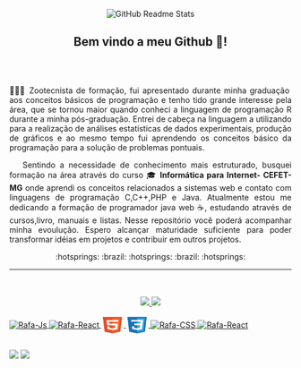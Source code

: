 <p align="center">
 <img src="https://onedrive.live.com/embed?resid=5A8C01FCD0DA3B20%2136677&authkey=%21AGbOLyw8rwA4gV8&width=640&height=640" width="440" height="440" alt="GitHub Readme Stats" />
 <h2 align="center">Bem vindo a meu Github 👋!</h2>
</p>
<br>
<br>
<div style='text-align: justify;'>
 <p style='text-align: justify;'>
🧑🏾‍💻 Zootecnista de formação, fui apresentado durante minha graduação aos conceitos básicos de programação e tenho tido grande interesse  pela área, que se tornou maior quando conheci a linguagem de programação R durante a minha pós-graduação.
 Entrei de cabeça na linguagem a utilizando para a realização de análises estatísticas de dados experimentais, produção de gráficos e ao mesmo tempo fui aprendendo os conceitos básico da programação para a solução de problemas pontuais.
  </p>
 <p style='text-align: justify;'>
 &nbsp;&nbsp;&nbsp;Sentindo a necessidade de conhecimento mais estruturado, busquei formação na área através do curso 🎓 <b>Informática para Internet- CEFET-MG</b> onde aprendi os conceitos relacionados a sistemas web e contato com linguagens de programação C,C++,PHP e Java.
 Atualmente estou me dedicando a formação de programador java web ☕, estudando através de cursos,livro, manuais e listas. Nesse repositório você poderá acompanhar minha evoulução.
 Espero alcançar maturidade suficiente para poder transformar idéias em projetos e contribuir em outros projetos. </p>
 </div>
<p align="center">
 :hotsprings: :brazil: :hotsprings: :brazil: :hotsprings:
</p>
<hr>
<br><br>
<div align="center">
  <a href="https://github.com/Fernando-Souza">
  <img height="160em" src="https://github-readme-stats.vercel.app/api?username=Fernando-Souza&show_icons=true&theme=merko&include_all_commits=true&count_private=true"/>
  <img height="160em" src="https://github-readme-stats.vercel.app/api/top-langs/?username=Fernando-Souza&layout=compact&langs_count=7&theme=merko"/>
</div>
<div style="display: inline_block"><br>
  <img align="center" alt="Rafa-Js" height="30" width="40" src="https://cdn.jsdelivr.net/gh/devicons/devicon/icons/java/java-original-wordmark.svg" />
  <img align="center" alt="Rafa-React" height="30" width="40" src="https://cdn.jsdelivr.net/gh/devicons/devicon/icons/javascript/javascript-original.svg"/>
  <img align="center" alt="Rafa-HTML" height="30" width="40" src="https://raw.githubusercontent.com/devicons/devicon/master/icons/html5/html5-original.svg">
  <img align="center" alt="Rafa-CSS" height="30" width="40" src="https://raw.githubusercontent.com/devicons/devicon/master/icons/css3/css3-original.svg">
  <img align="center" alt="Rafa-CSS" height="30" width="40" src="https://cdn.jsdelivr.net/gh/devicons/devicon/icons/r/r-original.svg" />
  <img align="center" alt="Rafa-React" height="30" width="40" src="https://cdn.jsdelivr.net/gh/devicons/devicon/icons/postgresql/postgresql-original.svg" />
</div>
  
  ##
 
<div> 
<a href="https://tinyurl.com/5y9uh8rv" target="_blank"><img src="https://img.shields.io/badge/WhatsApp-25D366?style=for-the-badge&logo=whatsapp&logoColor=white" target="_blank"></a> 
<a href="https://www.linkedin.com/in/fernandosouza-79726a11b" target="_blank"><img src="https://img.shields.io/badge/-LinkedIn-%230077B5?style=for-the-badge&logo=linkedin&logoColor=white" target="_blank"></a> 
</div>
